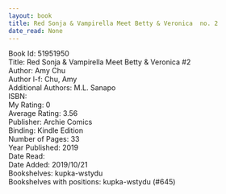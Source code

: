 ```yaml
---
layout: book
title: Red Sonja & Vampirella Meet Betty & Veronica  no. 2
date_read: None
---
```


Book Id: 51951950<br />
Title: Red Sonja & Vampirella Meet Betty & Veronica #2<br />
Author: Amy Chu<br />
Author l-f: Chu, Amy<br />
Additional Authors: M.L. Sanapo<br />
ISBN: <br />
My Rating: 0<br />
Average Rating: 3.56<br />
Publisher: Archie Comics<br />
Binding: Kindle Edition<br />
Number of Pages: 33<br />
Year Published: 2019<br />
Date Read: <br />
Date Added: 2019/10/21<br />
Bookshelves: kupka-wstydu<br />
Bookshelves with positions: kupka-wstydu (#645)<br />

